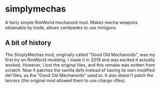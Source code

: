 # simplymechas
A fairly simple RimWorld mechanoid mod. Makes mecha weapons obtainable by trade, allows centipedes to use miniguns.
## A bit of history
The SimplyMechas mod, originally called "Good Old Mechanoids", was my first try on RimWorld modding. I made it in 2019 and was excited it actually worked. However, I lost the original files, and this remake was written from scratch. Now it patches the vanilla defs instead of having its own modified def files, as the "Good Old Mechanoids" used to. It also doesn't patch the lancers (the original mod allowed them to use charge rifles).
